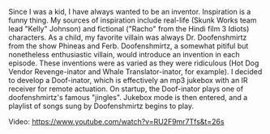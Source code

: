 Since I was a kid, I have always wanted to be an inventor. Inspiration is a funny thing. My sources of inspiration include real-life (Skunk Works team lead "Kelly" Johnson) and fictional ("Racho" from the Hindi film 3 Idiots) characters. As a child, my favorite villain was always Dr. Doofenshmirtz from the show Phineas and Ferb. Doofenshmirtz, a somewhat pitiful but nonetheless enthusiastic villain, would introduce an invention in each episode. These inventions were as varied as they were ridiculous (Hot Dog Vendor Revenge-inator and Whale Translator-inator, for example). I decided to develop a Doof-inator, which is effectively an mp3 jukebox with an IR receiver for remote actuation. On startup, the Doof-inator plays one of doofenshmirtz's famous "jingles". Jukebox mode is then entered, and a playlist of songs sung by Doofenshmirtz begins to play.

Video: https://www.youtube.com/watch?v=RU2F9mr7Tfs&t=26s

